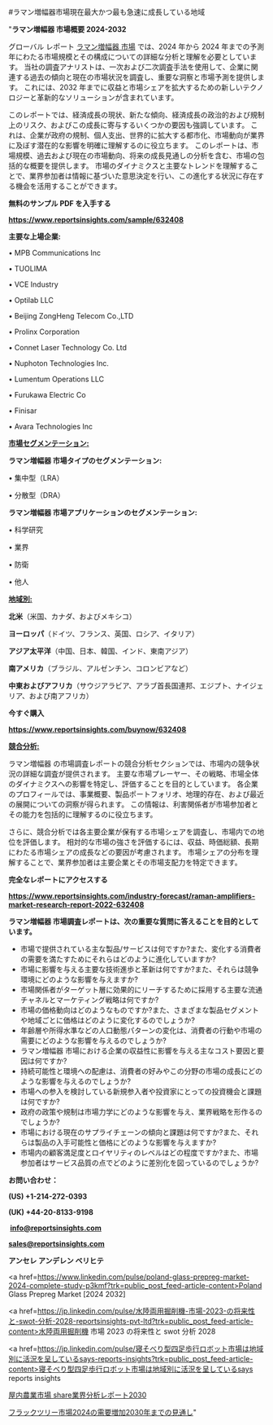 #ラマン増幅器市場現在最大かつ最も急速に成長している地域

"<strong>ラマン増幅器 市場概要 2024-2032</strong>

グローバル レポート <a href=https://www.reportsinsights.com/sample/632408>ラマン増幅器 市場</a> では、2024 年から 2024 年までの予測年にわたる市場規模とその構成についての詳細な分析と理解を必要としています。 当社の調査アナリストは、一次および二次調査手法を使用して、企業に関連する過去の傾向と現在の市場状況を調査し、重要な洞察と市場予測を提供します。 これには、2032 年までに収益と市場シェアを拡大​​するための新しいテクノロジーと革新的なソリューションが含まれています。

このレポートでは、経済成長の現状、新たな傾向、経済成長の政治的および規制上のリスク、およびこの成長に寄与するいくつかの要因も強調しています。 これは、企業が政府の規制、個人支出、世界的に拡大する都市化、市場動向が業界に及ぼす潜在的な影響を明確に理解するのに役立ちます。 このレポートは、市場規模、過去および現在の市場動向、将来の成長見通しの分析を含む、市場の包括的な概要を提供します。 市場のダイナミクスと主要なトレンドを理解することで、業界参加者は情報に基づいた意思決定を行い、この進化する状況に存在する機会を活用することができます。

<strong><b>無料のサンプル PDF を入手する</b></strong>

<a href=https://www.reportsinsights.com/sample/632408><strong><u>https://www.reportsinsights.com/sample/632408</u></strong></a>

<strong>主要な上場企業:</strong>

• MPB Communications Inc

• TUOLIMA

• VCE Industry

• Optilab LLC

• Beijing ZongHeng Telecom Co.,LTD

• Prolinx Corporation

• Connet Laser Technology Co. Ltd

• Nuphoton Technologies Inc.

• Lumentum Operations LLC

• Furukawa Electric Co

• Finisar

• Avara Technologies Inc

<strong><u>市場セグメンテーション</u></strong><strong><u>:</u></strong>

<strong>ラマン増幅器 市場タイプのセグメンテーション:</strong>

• 集中型（LRA）

• 分散型（DRA）

<strong>ラマン増幅器 市場アプリケーションのセグメンテーション:</strong>

• 科学研究

• 業界

• 防衛

• 他人

<strong><u>地域別</u></strong><strong><u>:</u></strong>

<strong>北米</strong>（米国、カナダ、およびメキシコ）

<strong>ヨーロッパ</strong>（ドイツ、フランス、英国、ロシア、イタリア）

<strong>アジア太平洋</strong>（中国、日本、韓国、インド、東南アジア）

<strong>南アメリカ</strong>（ブラジル、アルゼンチン、コロンビアなど）

<strong>中東およびアフリカ</strong>（サウジアラビア、アラブ首長国連邦、エジプト、ナイジェリア、および南アフリカ）

<strong>今すぐ購入</strong>

<a href=https://www.reportsinsights.com/buynow/632408><strong><u>https://www.reportsinsights.com/buynow/632408</u></strong></a>

<strong><u>競合分析:</u></strong>

ラマン増幅器 の市場調査レポートの競合分析セクションでは、市場内の競争状況の詳細な調査が提供されます。 主要な市場プレーヤー、その戦略、市場全体のダイナミクスへの影響を特定し、評価することを目的としています。 各企業のプロフィールでは、事業概要、製品ポートフォリオ、地理的存在、および最近の展開についての洞察が得られます。 この情報は、利害関係者が市場参加者とその能力を包括的に理解するのに役立ちます。

さらに、競合分析では各主要企業が保有する市場シェアを調査し、市場内での地位を評価します。 相対的な市場の強さを評価するには、収益、時価総額、長期にわたる市場シェアの成長などの要因が考慮されます。 市場シェアの分布を理解することで、業界参加者は主要企業とその市場支配力を特定できます。

<strong>完全なレポートにアクセスする</strong>

<a href=https://www.reportsinsights.com/industry-forecast/raman-amplifiers-market-research-report-2022-632408><strong><u><b>https://www.reportsinsights.com/industry-forecast/raman-amplifiers-market-research-report-2022-632408</b></u></strong></a>

<strong><b>ラマン増幅器 市場調査レポートは、次の重要な質問に答えることを目的としています。</b></strong>
<ul>
  <li>市場で提供されている主な製品/サービスは何ですか?また、変化する消費者の需要を満たすためにそれらはどのように進化していますか?</li>
  <li>市場に影響を与える主要な技術進歩と革新は何ですか?また、それらは競争環境にどのような影響を与えますか?</li>
  <li>市場関係者がターゲット層に効果的にリーチするために採用する主要な流通チャネルとマーケティング戦略は何ですか?</li>
  <li>市場の価格動向はどのようなものですか?また、さまざまな製品セグメントや地域ごとに価格はどのように変化するのでしょうか?</li>
  <li>年齢層や所得水準などの人口動態パターンの変化は、消費者の行動や市場の需要にどのような影響を与えるのでしょうか?</li>
  <li>ラマン増幅器 市場における企業の収益性に影響を与える主なコスト要因と要因は何ですか?</li>
  <li>持続可能性と環境への配慮は、消費者の好みやこの分野の市場の成長にどのような影響を与えるのでしょうか?</li>
  <li>市場への参入を検討している新規参入者や投資家にとっての投資機会と課題は何ですか?</li>
  <li>政府の政策や規制は市場力学にどのような影響を与え、業界戦略を形作るのでしょうか?</li>
  <li>市場における現在のサプライチェーンの傾向と課題は何ですか?また、それらは製品の入手可能性と価格にどのような影響を与えますか?</li>
  <li>市場内の顧客満足度とロイヤリティのレベルはどの程度ですか?また、市場参加者はサービス品質の点でどのように差別化を図っているのでしょうか?</li>
</ul>
<strong>お問い合わせ：</strong>

<strong>(US) +1-214-272-0393</strong>

<strong>(UK) +44-20-8133-9198</strong>

<strong> </strong><a href=info@reportsinsights.com><strong><u>info@reportsinsights.com</u></strong></a>

<a href=sales@reportsinsights.com><strong><u>sales@reportsinsights.com</u></strong></a>

<strong>アンセレ アンデレン ベリヒテ</strong>

<a href=https://www.linkedin.com/pulse/poland-glass-prepreg-market-2024-complete-study-p3kmf?trk=public_post_feed-article-content>Poland Glass Prepreg Market [2024 2032]</a>

<a href=https://jp.linkedin.com/pulse/水陸両用掘削機-市場-2023-の将来性と-swot-分析-2028-reportsinsights-pvt-ltd?trk=public_post_feed-article-content>水陸両用掘削機 市場 2023 の将来性と swot 分析 2028</a>

<a href=https://jp.linkedin.com/pulse/寝そべり型四足歩行ロボット市場は地域別に活況を呈しているsays-reports-insights?trk=public_post_feed-article-content>寝そべり型四足歩行ロボット市場は地域別に活況を呈しているsays reports insights</a>

<a href=https://www.linkedin.com/pulse/屋内農業市場-share業界分析レポート2030-healthscope-news-245-ctfgf/>屋内農業市場 share業界分析レポート2030</a>

<a href=https://www.linkedin.com/pulse/フラックツリー市場2024の需要増加2030年までの見通し-community-market-research-wbxgf/>フラックツリー市場2024の需要増加2030年までの見通し</a>"
